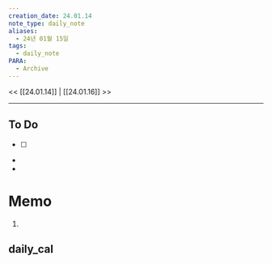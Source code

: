```yaml
---
creation_date: 24.01.14
note_type: daily_note
aliases:
  - 24년 01월 15일
tags:
  - daily_note
PARA:
  - Archive
---
```


<< [[24.01.14]] | [[24.01.16]] >>

---

## To Do
- [ ]  
-  
-  


# Memo
1.  

## daily_cal
